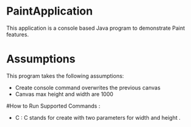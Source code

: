 # PaintApplication

This application is a console based Java program to demonstrate Paint features.

# Assumptions

This program takes the following assumptions:
- Create console command overwrites the previous canvas
- Canvas max height and width are 1000

#How to Run
Supported Commands :
- C <width> <height>  :  C stands for create with two parameters for width and height . 
